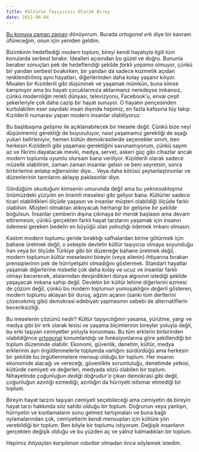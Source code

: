 ```yaml
---
title: Kültürün Taşıyıcısı Olarak Birey
date: 2011-06-04
---
```


[Bu konuya zaman zaman](http://blog.eminresah.com/?p=292) dönüyorum.
Burada *ortogonal erk* diye bir kavram üfüreceğim, onun için yeniden
geldim.

Bizimkinin hedeflediği modern toplum, bireyi kendi hayatıyla ilgili tüm
konularda serbest bırakır. İdealleri açısından bu güzel ve doğru.
Bununla beraber sonuçları pek de hedeflendiği şekilde *farklı yaşama*
olmuyor, çünkü bir yandan serbest bırakırken, bir yandan da sadece
kozmetik açıdan renklendirilmiş aynı hayatları, diğerlerinden daha kolay
yaşanır kılıyor. Misalen bir Kızılderili gibi düşünmek ve yaşamak
mümkün, buna kimse karışmıyor ama bu hayatı çocuklarınıza aktarmanız
neredeyse imkansız, çünkü modernliğin renkli dünyası, televizyonu,
Facebook'u, envai çeşit şekerleriyle çok daha cazip bir hayat sunuyor. O
hayatın pençesinden kurtulabilen eser sayıdaki insan dışında hepimiz, en
fazla kafasına tüy takıp Kızılderili numarası yapan modern insanlar
olabiliyoruz.

Bu başlıbaşına *gelişme* ile açıklanabilecek bir mesele değil. Çünkü
bize neyi düşünmemiz gerektiği de buyuruluyor, nasıl yaşamamız gerektiği
de aşağı yukarı belirleniyor, hemen bütün demokrasilerde seçenekler
sınırlı, ben herkesin Kızılderili gibi yaşaması gerektiğini
savunamıyorum, çünkü sayım az ve fikrimi dayatacak mevki, medya, servet,
askeri güç gibi cihazlar ancak modern toplumla uyumlu olursam bana
veriliyor. Kızılderili olarak sadece müzelik olabilirim, zaman zaman
insanlar gelsin ve beni seyretsin, sonra birbirlerine anlatıp
eğlensinler diye… Veya daha kötüsü şeytanlaştırsınlar ve düzenlerinin
tanrılarını aklayıp paklasınlar diye.

Gördüğüm okuduğum kimsenin umurunda değil ama bu *yeknesaklaşma*
önümüzdeki yüzyılın en önemli meselesi gibi geliyor bana. Kültürler
sadece ticari olabildikleri ölçüde yaşasın ve insanlar müşteri
olabildiği ölçüde farklı olabilsin. Müşteri olmaktan alıkoyacak herhangi
bir gelişme *bir şekilde* boğulsun. İnsanlar çemberin dışına çıkmaya
*bir merak* başlasın ama devam ettiremesin, çünkü gerçekten farklı hayat
tarzlarını yaşamak için insanın ödemesi gereken bedelin en büyüğü olan
*yalnızlığı* ödemek imkanı olmasın.

Kastım modern toplumu geride bıraktığı safhalardan birine götürmek için
bahane üretmek değil, o sebeple devletin kültür taşıyıcısı olmaya
soyunduğu İran veya bir ölçüde Türkiye gibi bir düzeneğe bahane üretmek
değil, modern toplumun kültür meselesini bireyin (veya ailenin)
ihtiyarına bırakan prensiplerinin pek de hürriyetşahi olmadığını
göstermek. Standart hayatlar yaşamak diğerlerine nisbetle çok daha kolay
ve ucuz ve insanlar farklı olmayı becerecek, atalarından devşirdikleri
dünya algısının istediği şekilde yaşayacak imkana sahip değil. Devletin
bir kültür lehine diğerlerini ezmesi de çözüm değil, çünkü bu modern
toplumun yumuşaklığını *değerli* gösteren, modern toplumu aklayan bir
duruş; ağzını açanın (sanki tüm dertlerini çözecekmiş gibi) demokrasi
edebiyatı yapmasının sebebi de alternatiflerin beceriksizliği.

Bu meselenin çözümü nedir? Kültür taşıyıcılığının yasama, yürütme, yargı
ve medya gibi bir erk olarak tesisi ve yaşama biçimlerinin bireyler
yoluyla değil, bu erki taşıyan cemiyetler yoluyla korunması. Bu tüm
erklerin birbirinden olabildiğince
[ortogonal](http://en.wikipedia.org/wiki/Orthogonality) konumlandığı ve
fonksiyonlarına göre şekillendiği bir toplum düzeninde olabilir.
Ekonomi, güvenlik, denetim, kültür, medya erklerinin ayrı
örgütlenmelerle toplumda varlığını sürdürdüğü ama herkesin bir şekilde
bu örgütlenmelere mensup olduğu bir toplum. Her insanın ekonomide
alacağı ve vereceği, güvenlikte sorumluluğu, denetimde yetkisi, kültürde
cemiyeti ve değerleri, medyada sözü olabilen bir toplum. Nihayetinde
*çoğunluğun dediği doğrudur'a* çıkan demokrasi gibi değil, çoğunluğun
azınlığı ezmediği, azınlığın da hürriyeti istismar etmediği bir toplum.

Bireyin hayat tarzını taşıyan cemiyeti seçebileceği ama cemiyetin de
bireyin hayat tarzı hakkında söz sahibi olduğu bir toplum. Doğrunun veya
yanlışın, hürriyetin ve kısıtlamaların sonu gelmez tartışmaları ve buna
bağlı oylamalarından çok, cemiyetlerin kendi mensupları için kültüre yön
verebildiği bir toplum. Ben böyle bir toplumu istiyorum. Değişik
insanların gerçekten değişik olduğu ve bu yüzden aç ve yalnız
kalmadıkları bir toplum.

Hepimiz *ihtiyaçları karşılanan robotlar* olmadan önce söylemek istedim.

